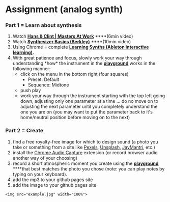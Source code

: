 # Assignment \(analog synth\)

### Part 1 = Learn about synthesis

1. Watch [**Hans & Clint \| Masters At Work**](https://www.youtube.com/watch?v=NdG5dEfAcxQ) ****\(6min video\)
2. Watch [**Synthesizer Basics \(Berkley\)**](https://www.youtube.com/watch?v=c3udLCvoCC0) ****\(10min video\)
3. Using Chrome = complete [**Learning Synths \(Ableton interactive learning\)**](https://learningsynths.ableton.com/)**.**
4. With great patience and focus, slowly work your way through understanding \*how\* the instrument in the [**playground**](https://learningsynths.ableton.com/en/playground) works in the following manner:
   * click on the menu in the bottom right \(four squares\)
     * Preset: Default
     * Sequence: Midtone
   * push play
   * work your way through the instrument starting with the top left going down, adjusting only one parameter at a time ... do no move on to adjusting the next parameter until you completely understand the one you are on \(you may want to put the parameter back to it's home/neutral position before moving on to the next\)

### Part 2 = Create

1. find a free royalty-free image for which to design sound \(a photo you take or something from a site like [Pexels](https://www.pexels.com/), [Unsplash](https://unsplash.com/), [JayMantri](https://jaymantri.com/), etc.\)
2. install the [Chrome Audio Capture](https://chrome.google.com/webstore/detail/chrome-audio-capture/kfokdmfpdnokpmpbjhjbcabgligoelgp) extension \(or record browser audio another way of your choosing\)
3. record a short atmospheric moment you create using the [**playground**](https://learningsynths.ableton.com/en/playground) ****that best matches the photo you chose \(note: you can play notes by typing on your keyboard\).
4. add the mp3 to your github pages site
5. add the image to your github pages site

```text
<img src="example.jpg" width="100%">
```



